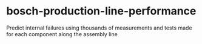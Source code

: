 # bosch-production-line-performance
Predict internal failures using thousands of measurements and tests made for each component along the assembly line
